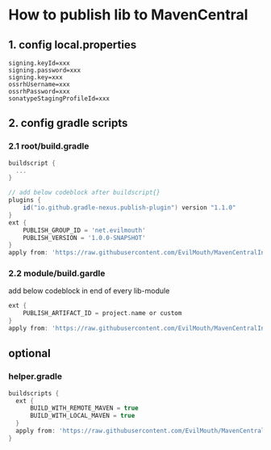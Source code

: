 # How to publish lib to MavenCentral

## 1. config local.properties

```properties
signing.keyId=xxx
signing.password=xxx
signing.key=xxx
ossrhUsername=xxx
ossrhPassword=xxx
sonatypeStagingProfileId=xxx
```

## 2. config gradle scripts

### 2.1 root/build.gradle

```groovy
buildscript {
  ...
}

// add below codeblock after buildscript{}
plugins {
    id("io.github.gradle-nexus.publish-plugin") version "1.1.0"
}
ext {
    PUBLISH_GROUP_ID = 'net.evilmouth'
    PUBLISH_VERSION = '1.0.0-SNAPSHOT'
}
apply from: 'https://raw.githubusercontent.com/EvilMouth/MavenCentralInstruction/1.0.0/scripts/publish-root.gradle'
```

### 2.2 module/build.gardle

add below codeblock in end of every lib-module

```groovy
ext {
    PUBLISH_ARTIFACT_ID = project.name or custom
}
apply from: 'https://raw.githubusercontent.com/EvilMouth/MavenCentralInstruction/1.0.0/scripts/publish-module.gradle'
```

## optional

### helper.gradle

```groovy
buildscripts {
  ext {
      BUILD_WITH_REMOTE_MAVEN = true
      BUILD_WITH_LOCAL_MAVEN = true
  }
  apply from: 'https://raw.githubusercontent.com/EvilMouth/MavenCentralInstruction/1.0.0/scripts/helper.gradle'
}
```
